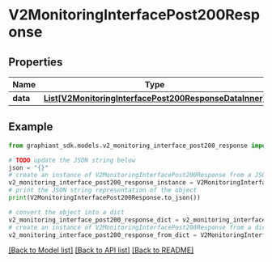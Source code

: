 # V2MonitoringInterfacePost200Response


## Properties

Name | Type | Description | Notes
------------ | ------------- | ------------- | -------------
**data** | [**List[V2MonitoringInterfacePost200ResponseDataInner]**](V2MonitoringInterfacePost200ResponseDataInner.md) |  | [optional] 

## Example

```python
from graphiant_sdk.models.v2_monitoring_interface_post200_response import V2MonitoringInterfacePost200Response

# TODO update the JSON string below
json = "{}"
# create an instance of V2MonitoringInterfacePost200Response from a JSON string
v2_monitoring_interface_post200_response_instance = V2MonitoringInterfacePost200Response.from_json(json)
# print the JSON string representation of the object
print(V2MonitoringInterfacePost200Response.to_json())

# convert the object into a dict
v2_monitoring_interface_post200_response_dict = v2_monitoring_interface_post200_response_instance.to_dict()
# create an instance of V2MonitoringInterfacePost200Response from a dict
v2_monitoring_interface_post200_response_from_dict = V2MonitoringInterfacePost200Response.from_dict(v2_monitoring_interface_post200_response_dict)
```
[[Back to Model list]](../README.md#documentation-for-models) [[Back to API list]](../README.md#documentation-for-api-endpoints) [[Back to README]](../README.md)


